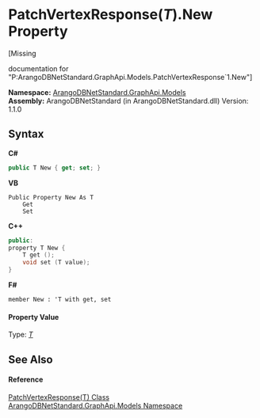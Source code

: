 # PatchVertexResponse(*T*).New Property 
 

\[Missing <summary> documentation for "P:ArangoDBNetStandard.GraphApi.Models.PatchVertexResponse`1.New"\]

**Namespace:**&nbsp;<a href="6fb2338d-d8f7-f9c1-2056-1702fe9bf954">ArangoDBNetStandard.GraphApi.Models</a><br />**Assembly:**&nbsp;ArangoDBNetStandard (in ArangoDBNetStandard.dll) Version: 1.1.0

## Syntax

**C#**<br />
``` C#
public T New { get; set; }
```

**VB**<br />
``` VB
Public Property New As T
	Get
	Set
```

**C++**<br />
``` C++
public:
property T New {
	T get ();
	void set (T value);
}
```

**F#**<br />
``` F#
member New : 'T with get, set

```


#### Property Value
Type: <a href="acda1e7b-a4ea-02f4-624b-c84fffd587c8">*T*</a>

## See Also


#### Reference
<a href="acda1e7b-a4ea-02f4-624b-c84fffd587c8">PatchVertexResponse(T) Class</a><br /><a href="6fb2338d-d8f7-f9c1-2056-1702fe9bf954">ArangoDBNetStandard.GraphApi.Models Namespace</a><br />